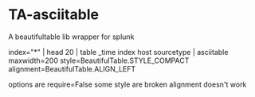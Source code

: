 # TA-asciitable
A beautifultable lib wrapper for splunk

index="*" 
| head 20 | table _time index host sourcetype
| asciitable maxwidth=200 style=BeautifulTable.STYLE_COMPACT alignment=BeautifulTable.ALIGN_LEFT

options are require=False 
some style are broken
alignment doesn't work 
